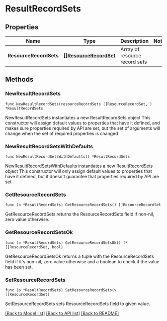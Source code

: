 # ResultRecordSets

## Properties

Name | Type | Description | Notes
------------ | ------------- | ------------- | -------------
**ResourceRecordSets** | [**[]ResourceRecordSet**](ResourceRecordSet.md) | Array of resource record sets | 

## Methods

### NewResultRecordSets

`func NewResultRecordSets(resourceRecordSets []ResourceRecordSet, ) *ResultRecordSets`

NewResultRecordSets instantiates a new ResultRecordSets object
This constructor will assign default values to properties that have it defined,
and makes sure properties required by API are set, but the set of arguments
will change when the set of required properties is changed

### NewResultRecordSetsWithDefaults

`func NewResultRecordSetsWithDefaults() *ResultRecordSets`

NewResultRecordSetsWithDefaults instantiates a new ResultRecordSets object
This constructor will only assign default values to properties that have it defined,
but it doesn't guarantee that properties required by API are set

### GetResourceRecordSets

`func (o *ResultRecordSets) GetResourceRecordSets() []ResourceRecordSet`

GetResourceRecordSets returns the ResourceRecordSets field if non-nil, zero value otherwise.

### GetResourceRecordSetsOk

`func (o *ResultRecordSets) GetResourceRecordSetsOk() (*[]ResourceRecordSet, bool)`

GetResourceRecordSetsOk returns a tuple with the ResourceRecordSets field if it's non-nil, zero value otherwise
and a boolean to check if the value has been set.

### SetResourceRecordSets

`func (o *ResultRecordSets) SetResourceRecordSets(v []ResourceRecordSet)`

SetResourceRecordSets sets ResourceRecordSets field to given value.



[[Back to Model list]](../README.md#documentation-for-models) [[Back to API list]](../README.md#documentation-for-api-endpoints) [[Back to README]](../README.md)


